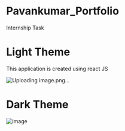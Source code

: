 # Pavankumar_Portfolio
Internship Task



# Light Theme

This application is created using react JS

![Uploading image.png…]()



# Dark Theme

![image](https://github.com/PavankumarHegde/Pavankumar_Portfolio/assets/51742316/c79c2267-396b-467c-b568-6e9cf37db755)
